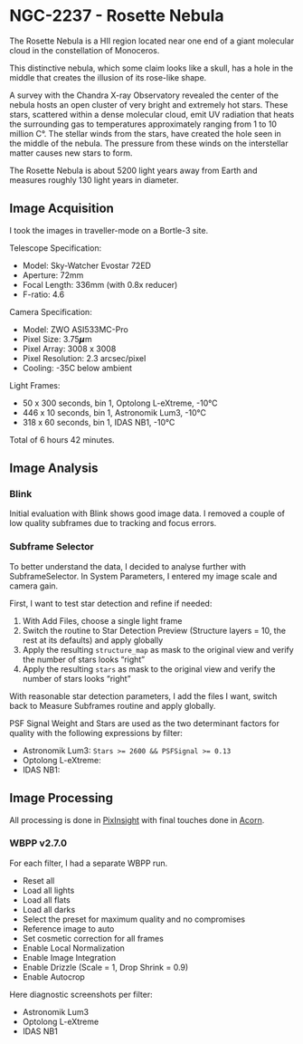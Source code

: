 # NGC-2237 - Rosette Nebula

The Rosette Nebula is a HII region located near one end of a giant molecular cloud in the constellation of Monoceros.

This distinctive nebula, which some claim looks like a skull, has a hole in the middle that creates the illusion of its rose-like shape.

A survey with the Chandra X-ray Observatory revealed the center of the nebula hosts an open cluster of very bright and extremely hot stars. These stars, scattered within a dense molecular cloud, emit UV radiation that heats the surrounding gas to temperatures approximately ranging from 1 to 10 million C°. The stellar winds from the stars, have created the hole seen in the middle of the nebula. The pressure from these winds on the interstellar matter causes new stars to form.

The Rosette Nebula is about 5200 light years away from Earth and measures roughly 130 light years in diameter.

## Image Acquisition 

I took the images in traveller-mode on a Bortle-3 site.

Telescope Specification:

* Model: Sky-Watcher Evostar 72ED
* Aperture: 72mm
* Focal Length: 336mm (with 0.8x reducer)
* F-ratio: 4.6

Camera Specification:

* Model: ZWO ASI533MC-Pro
* Pixel Size: 3.75𝞵m
* Pixel Array: 3008 x 3008
* Pixel Resolution: 2.3 arcsec/pixel
* Cooling: -35C below ambient

Light Frames:

* 50 x 300 seconds, bin 1, Optolong L-eXtreme, -10°C 
* 446 x 10 seconds, bin 1, Astronomik Lum3, -10°C 
* 318 x 60 seconds, bin 1, IDAS NB1, -10°C 

Total of 6 hours 42 minutes.


## Image Analysis

### Blink

Initial evaluation with Blink shows good image data. I removed  a couple of low quality subframes due to tracking and focus errors.

### Subframe Selector

To better understand the data, I decided to analyse further with SubframeSelector. In System Parameters, I entered my image scale and camera gain.

First, I want to test star detection and refine if needed:

1. With Add Files, choose a single light frame
2. Switch the routine to Star Detection Preview (Structure layers = 10, the rest at its defaults) and apply globally
3. Apply the resulting `structure_map` as mask to the original view and verify the number of stars looks “right”
4. Apply the resulting `stars` as mask to the original view and verify the number of stars looks “right”

With reasonable star detection parameters, I add the files I want, switch back to Measure Subframes routine and apply globally.

PSF Signal Weight and Stars are used as the two determinant factors for quality with the following expressions by filter:

- Astronomik Lum3: `Stars >= 2600 && PSFSignal >= 0.13`
- Optolong L-eXtreme:
- IDAS NB1:



## Image Processing

All processing is done in [PixInsight](https://pixinsight.com) with final touches done in [Acorn](https://flyingmeat.com/acorn/).

### WBPP v2.7.0

For each filter, I had a separate WBPP run.

* Reset all
* Load all lights
* Load all flats
* Load all darks
* Select the preset for maximum quality and no compromises
* Reference image to auto
* Set cosmetic correction for all frames
* Enable Local Normalization
* Enable Image Integration
* Enable Drizzle (Scale = 1, Drop Shrink = 0.9)
* Enable Autocrop

Here diagnostic screenshots per filter:

- Astronomik Lum3
- Optolong L-eXtreme
- IDAS NB1